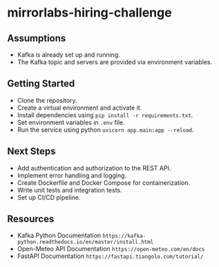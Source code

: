 # mirrorlabs-hiring-challenge

## Assumptions
 * Kafka is already set up and running.
 * The Kafka topic and servers are provided via environment variables.

## Getting Started
* Clone the repository.
* Create a virtual environment and activate it.
* Install dependencies using `pip install -r requirements.txt`.
* Set environment variables in `.env` file.
* Run the service using python `uvicorn app.main:app --reload`.
## Next Steps
* Add authentication and authorization to the REST API.
* Implement error handling and logging.
* Create Dockerfile and Docker Compose for containerization.
* Write unit tests and integration tests.
* Set up CI/CD pipeline.
## Resources
* Kafka Python Documentation
`https://kafka-python.readthedocs.io/en/master/install.html`
* Open-Meteo API Documentation
`https://open-meteo.com/en/docs`
* FastAPI Documentation
`https://fastapi.tiangolo.com/tutorial/`



